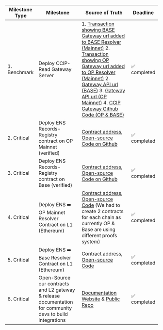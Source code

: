 | Milestone Type | Milestone | Source of Truth | Deadline |
|---|---|---|---|
| 1. Benchmark | Deploy CCIP-Read Gateway Server | 1. [Transaction showing BASE Gateway url added to BASE Resolver (Mainnet)](https://etherscan.io/tx/0x8a62b2842846d4e406a13474ff351b77ed8fb3a175d7710dbafc54676e5b4bc0) 2. [Transaction showing OP Gateway url added to OP Resolver (Mainnet)](https://etherscan.io/tx/0x1181bbfa04950528c54a08450f3231f6825de56b7210b1e99719d03e16cbf648) 2. [Gateway API url (BASE)](https://us-central1-superchain-resolver.cloudfunctions.net/gateway) 3. [Gateway API url (OP Mainnet)](https://us-central1-superchain-resolver.cloudfunctions.net/gateway-op) 4. [CCIP Gateway Github Code (OP & BASE)](https://github.com/WildcardLabs/superchain-resolver/tree/main/Serverless%20Gateway)| :white_check_mark: completed|
| 2. Critical | Deploy ENS Records-Registry contract on OP Mainnet (verified) | [Contract address](https://optimistic.etherscan.io/address/0xBBe22aAa5E8e29800CE9EE168670DBF8B7aF1222#code), [Open-source Code on Github](https://github.com/WildcardLabs/superchain-resolver/blob/main/contracts/opregistry.sol) | :white_check_mark: completed|
| 3. Critical | Deploy ENS Records-Registry contract on Base (verified)| [Contract address](https://basescan.org/address/0xBBe22aAa5E8e29800CE9EE168670DBF8B7aF1222#code), [Open-source Code on Github](https://github.com/WildcardLabs/superchain-resolver/blob/main/contracts/baseregistry.sol) | :white_check_mark: completed|
| 4. Critical | Deploy ENS ➡️ OP Mainnet Resolver Contract on L1 (Ethereum)| [Contract address](https://etherscan.io/address/0xdfffdb236716d0ba6b43271cf330d59bb88c23a0#code), [Open-source Code](https://github.com/Wildcards-Protocol/Optimism/blob/main/Contracts/evm_wildcard_resolver.sol) (We had to create 2 contracts for each chain as currently OP & Base are using different proofs system) | :white_check_mark: completed|
| 5. Critical | Deploy ENS ➡️ Base Resolver Contract on L1 (Ethereum)| [Contract address](https://etherscan.io/address/0xA4b6530c6422ED8b2F63127d27637B7d56908EAd#code), [Open-source Code](https://github.com/WildcardLabs/superchain-resolver/blob/main/contracts/opresolver.sol) | :white_check_mark: completed|
| 6. Critical | Open-Source our contracts and L2 gateway & release documentation for community devs to build integrations | [Documentation Website](https://docs.records.so) & [Public Repo](https://github.com/WildcardLabs/superchain-resolver/tree/main) | :white_check_mark: completed |
